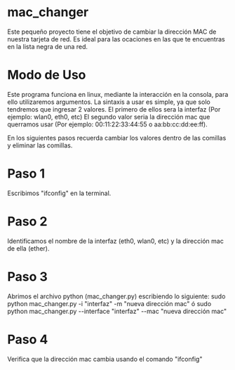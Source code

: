 # mac_changer
Este pequeño proyecto tiene el objetivo de cambiar la dirección MAC de nuestra tarjeta de red.
Es ideal para las ocaciones en las que te encuentras en la lista negra de una red.


# Modo de Uso
Este programa funciona en linux, mediante la interacción en la consola, para ello utilizaremos argumentos.
La sintaxis a usar es simple, ya que solo tendremos que ingresar 2 valores.
El primero de ellos sera la interfaz (Por ejemplo: wlan0, eth0, etc)
El segundo valor seria la dirección mac que querramos usar (Por ejemplo: 00:11:22:33:44:55 o aa:bb:cc:dd:ee:ff).

En los siguientes pasos recuerda cambiar los valores dentro de las comillas y eliminar las comillas.

# Paso 1 
Escribimos "ifconfig" en la terminal.

# Paso 2
Identificamos el nombre de la interfaz (eth0, wlan0, etc) y la dirección mac de ella (ether).

# Paso 3
Abrimos el archivo python (mac_changer.py) escribiendo lo siguiente:
sudo python mac_changer.py -i "interfaz" -m "nueva dirección mac" ó sudo python mac_changer.py --interface "interfaz" --mac "nueva dirección mac"

# Paso 4
Verifica que la dirección mac cambia usando el comando "ifconfig"
